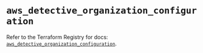 # `aws_detective_organization_configuration`

Refer to the Terraform Registry for docs: [`aws_detective_organization_configuration`](https://registry.terraform.io/providers/hashicorp/aws/6.9.0/docs/resources/detective_organization_configuration).
